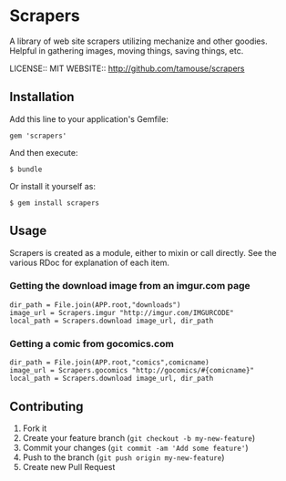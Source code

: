 # Scrapers

A library of web site scrapers utilizing mechanize and other goodies. Helpful in gathering images, moving things, saving things, etc.

LICENSE:: MIT
WEBSITE:: http://github.com/tamouse/scrapers

## Installation

Add this line to your application's Gemfile:

    gem 'scrapers'

And then execute:

    $ bundle

Or install it yourself as:

    $ gem install scrapers

## Usage

Scrapers is created as a module, either to mixin or call directly. See the various RDoc for explanation of each item.

### Getting the download image from an imgur.com page

    dir_path = File.join(APP.root,"downloads")
    image_url = Scrapers.imgur "http://imgur.com/IMGURCODE"
    local_path = Scrapers.download image_url, dir_path

### Getting a comic from gocomics.com

    dir_path = File.join(APP.root,"comics",comicname)
	image_url = Scrapers.gocomics "http://gocomics/#{comicname}"
	local_path = Scrapers.download image_url, dir_path

## Contributing

1. Fork it
2. Create your feature branch (`git checkout -b my-new-feature`)
3. Commit your changes (`git commit -am 'Add some feature'`)
4. Push to the branch (`git push origin my-new-feature`)
5. Create new Pull Request
